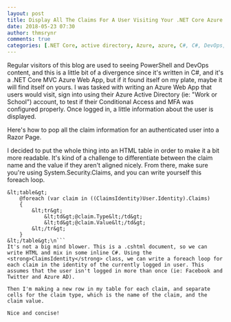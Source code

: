 ```yaml
---
layout: post
title: Display All The Claims For A User Visiting Your .NET Core Azure Web App
date: 2018-05-23 07:30
author: thmsrynr
comments: true
categories: [.NET Core, active directory, Azure, azure, C#, C#, DevOps, identity management, MVC, Razor, Razor, something different, web app]
---
```

Regular visitors of this blog are used to seeing PowerShell and DevOps content, and this is a little bit of a divergence since it's written in C#, and it's a .NET Core MVC Azure Web App, but if it found itself on my plate, maybe it will find itself on yours. I was tasked with writing an Azure Web App that users would visit, sign into using their Azure Active Directory (ie: "Work or School") account, to test if their Conditional Access and MFA was configured properly. Once logged in, a little information about the user is displayed.

Here's how to pop all the claim information for an authenticated user into a Razor Page.

<!--more-->

I decided to put the whole thing into an HTML table in order to make it a bit more readable. It's kind of a challenge to differentiate between the claim name and the value if they aren't aligned nicely. From there, make sure you're using System.Security.Claims, and you can write yourself this foreach loop.
```
&lt;table&gt;
    @foreach (var claim in ((ClaimsIdentity)User.Identity).Claims)
    {
        &lt;tr&gt;
            &lt;td&gt;@claim.Type&lt;/td&gt;
            &lt;td&gt;@claim.Value&lt;/td&gt;
        &lt;/tr&gt;
    }
&lt;/table&gt;\n```
It's not a big mind blower. This is a .cshtml document, so we can write HTML and mix in some inline C#. Using the <strong>ClaimsIdentity</strong> class, we can write a foreach loop for each claim in the identity of the currently logged in user. This assumes that the user isn't logged in more than once (ie: Facebook and Twitter and Azure AD).

Then I'm making a new row in my table for each claim, and separate cells for the claim type, which is the name of the claim, and the claim value.

Nice and concise!
